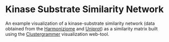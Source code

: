# Kinase Substrate Similarity Network
An example visualization of a kinase-substrate similarity network (data obtained from the [Harmoniziome](https://amp.pharm.mssm.edu/Harmonizome/dataset/KEA+Substrates+of+Kinases) and [Uniprot](http://www.uniprot.org/)) as a similarity matrix built using the [Clustergrammer](https://github.com/MaayanLab/clustergrammer) visualization web-tool.

